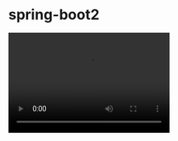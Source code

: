 # spring-boot2

<video src="spring-boot-initialize.mov" width="320" height="200" controls preload></video>
